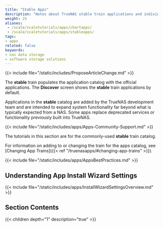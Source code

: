 ```yaml
---
title: "Stable Apps"
description: "Notes about TrueNAS stable train applications and individual tutorials for these applications."
weight: 25
aliases:
 - /scale/scaletutorials/apps/chartapps/
 - /scale/scaletutorials/apps/stableapps/
tags:
- apps
related: false
keywords:
- nas data storage
- software storage solutions
---
```


{{< include file="/static/includes/ProposeArticleChange.md" >}}

The **stable** train populates the application catalog with the official applications.
The **Discover** screen shows the **stable** train applications by default.

Applications in the **stable** catalog are added by the TrueNAS development team and are intended to expand system functionality far beyond what is typically expected from a NAS.
Some apps replace deprecated services or functionality previously built into TrueNAS.

{{< include file="/static/includes/apps/Apps-Community-Support.md" >}}

The tutorials in this section are for the commonly-used **stable** train catalog.

For information on adding to or changing the train for the apps catalog, see [Changing App Trains]({{< ref "/truenasapps/#changing-app-trains" >}}).

{{< include file="/static/includes/apps/AppsBestPractices.md" >}}

## Understanding App Install Wizard Settings

{{< include file="/static/includes/apps/InstallWizardSettingsOverview.md" >}}

<div class="noprint">

## Section Contents

{{< children depth="1" description="true" >}}

</div>

